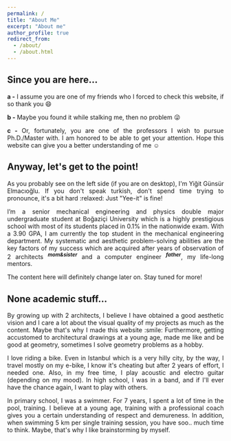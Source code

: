 ```yaml
---
permalink: /
title: "About Me"
excerpt: "About me"
author_profile: true
redirect_from:
  - /about/
  - /about.html
---
```


Since you are here...
------
<div align="justify">

<b>a -</b> I assume you are one of my friends who I forced to check this website, if so thank you :smile:
<br />

<b>b -</b> Maybe you found it while stalking me, then no problem :stuck_out_tongue_winking_eye:
<br />

<b>c -</b> Or, fortunately, you are one of the professors I wish to pursue Ph.D./Master with. I am honored to be able to get your attention. Hope this website can give you a better understanding of me :relaxed:
</div>

Anyway, let's get to the point!
------
<p align="justify">
As you probably see on the left side (if you are on desktop), I'm Yiğit Günsür Elmacıoğlu. If you don't speak turkish, don't spend time trying to pronounce, it's a bit hard :relaxed: Just "Yee-it" is fine!
</p>
<p align="justify">
I’m a senior mechanical engineering and physics double major undergraduate student at Boğaziçi University which is a highly prestigious school with most of its students placed in 0.1% in the nationwide exam. With a 3.90 GPA, I am currently the top student in the mechanical engineering department. My systematic and aesthetic problem-solving abilities are the key factors of my success which are acquired after years of observation of 2 architects <sup><i><b>mom&sister</b></i></sup> and a computer engineer <sup><i><b>father</b></i></sup>, my life-long mentors. 
</p>
<p align="justify">
The content here will definitely change later on. Stay tuned for more!
</p>

None academic stuff...
------
<p align="justify">
By growing up with 2 architects, I believe I have obtained a good aesthetic vision and I care a lot about the visual quality of my projects as much as the content. Maybe that's why I made this website :smile: Furthermore, getting accustomed to architectural drawings at a young age, made me like and be good at geometry, sometimes I solve geometry problems as a hobby.
</p>
<p align="justify">
I love riding a bike. Even in Istanbul which is a very hilly city, by the way, I travel mostly on my e-bike, I know it's cheating but after 2 years of effort, I needed one. Also, in my free time, I play acoustic and electro guitar (depending on my mood). In high school, I was in a band, and if I'll ever have the chance again, I want to play with others.
</p>
<p align="justify">
In primary school, I was a swimmer. For 7 years, I spent a lot of time in the pool, training. I believe at a young age, training with a professional coach gives you a certain understanding of respect and demureness. In addition, when swimming 5 km per single training session, you have soo.. much time to think. Maybe, that's why I like brainstorming by myself.
</p>